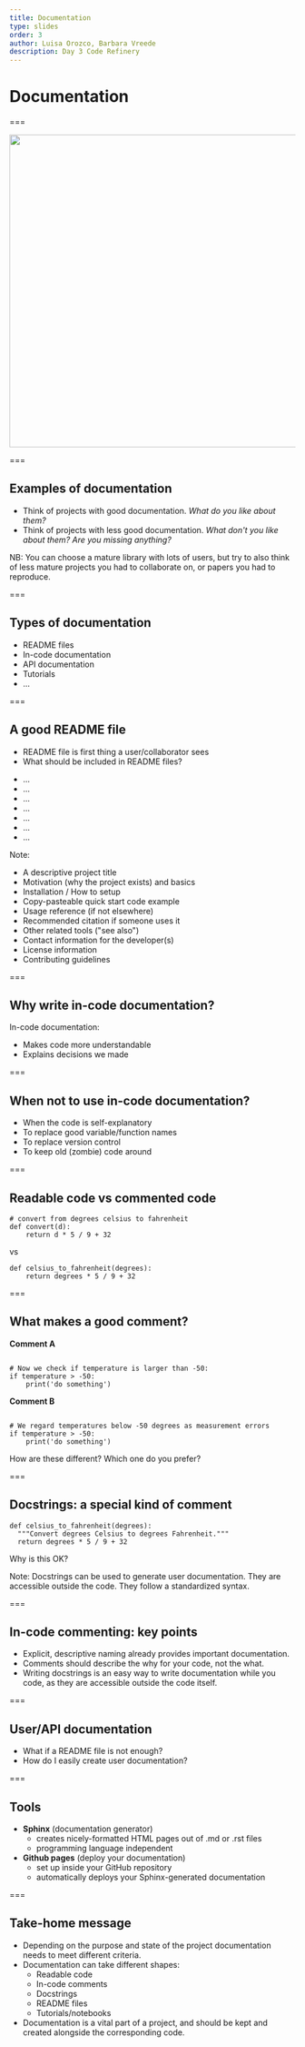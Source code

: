 ```yaml
---
title: Documentation
type: slides
order: 3
author: Luisa Orozco, Barbara Vreede
description: Day 3 Code Refinery
---
```


<!-- .slide: data-state="title" -->

# Documentation

===

<!-- .slide: data-state="standard"  -->

<img style="height: 550px;" src="./media/dpaint.png"/>

===

<!-- .slide: data-state="standard"  -->

## Examples of documentation

+ Think of projects with good documentation.
      _What do you like about them?_
+ Think of projects with less good documentation.
      _What don't you like about them? Are you missing anything?_

<quotation>NB: You can choose a mature library with lots of users, but try to also think of less mature projects you had to collaborate on, or papers you had to reproduce.</quotation>

===

<!-- .slide: data-state="standard"  -->

## Types of documentation

<div class="fragment">

+ README files
+ In-code documentation
+ API documentation
+ Tutorials
+ ...

</div>

===

<!-- .slide: data-state="standard"  -->

## A good README file

+ README file is first thing a user/collaborator sees
+ What should be included in README files?
<ul>
  <li contenteditable="true">...</li>
  <li contenteditable="true">...</li>
  <li contenteditable="true">...</li>
  <li contenteditable="true">...</li>
  <li contenteditable="true">...</li>
  <li contenteditable="true">...</li>
  <li contenteditable="true">...</li>
</ul>


Note:
+ A descriptive project title
+ Motivation (why the project exists) and basics
+ Installation / How to setup
+ Copy-pasteable quick start code example
+ Usage reference (if not elsewhere)
+ Recommended citation if someone uses it
+ Other related tools ("see also")
+ Contact information for the developer(s)
+ License information
+ Contributing guidelines

===

<!-- .slide: data-state="standard"  -->

## Why write in-code documentation?

In-code documentation:

+ Makes code more understandable
+ Explains decisions we made

===

<!-- .slide: data-state="standard"  -->

## When **not** to use in-code documentation?

+ When the code is self-explanatory
+ To replace good variable/function names
+ To replace version control
+ To keep old (zombie) code around

===

<!-- .slide: data-state="standard"  -->

## Readable code vs commented code

```python=
# convert from degrees celsius to fahrenheit
def convert(d):
    return d * 5 / 9 + 32
```
vs
```python=
def celsius_to_fahrenheit(degrees):
    return degrees * 5 / 9 + 32
```

===

<!-- .slide: data-state="standard"  -->

## What makes a good comment?

**Comment A**

<pre data-id="code-animation"><code style="overflow: hidden;" data-trim class="python">
# Now we check if temperature is larger than -50:
if temperature > -50:
    print('do something')
</code></pre>

**Comment B**

<pre data-id="code-animation"><code style="overflow: hidden;" data-trim class="python">
# We regard temperatures below -50 degrees as measurement errors
if temperature > -50:
    print('do something')
</code></pre>

How are these different? Which one do you prefer?

===

<!-- .slide: data-state="standard"  -->

## Docstrings: a special kind of comment

```python=
def celsius_to_fahrenheit(degrees):
  """Convert degrees Celsius to degrees Fahrenheit."""
  return degrees * 5 / 9 + 32
```

Why is this OK?

Note:
Docstrings can be used to generate user documentation.
They are accessible outside the code.
They follow a standardized syntax.

===

<!-- .slide: data-state="standard"  -->

## In-code commenting: key points

+ Explicit, descriptive naming already provides important documentation.
+ Comments should describe the why for your code, not the what.
+ Writing docstrings is an easy way to write documentation while you code, as they are accessible outside the code itself.

===

<!-- .slide: data-state="standard"  -->

## User/API documentation

+ What if a README file is not enough?
+ How do I easily create user documentation?

===

<!-- .slide: data-state="standard"  -->

## Tools

+ **Sphinx** (documentation generator)
  - creates nicely-formatted HTML pages out of .md or .rst files
  - programming language independent
+ **Github pages** (deploy your documentation)
  - set up inside your GitHub repository
  - automatically deploys your Sphinx-generated documentation

===

<!-- .slide: data-state="standard" -->

## Take-home message

+ Depending on the purpose and state of the project documentation needs to meet different criteria.
+ Documentation can take different shapes:
  + Readable code
  + In-code comments
  + Docstrings
  + README files
  + Tutorials/notebooks
+ Documentation is a vital part of a project, and should be kept and created alongside the corresponding code.